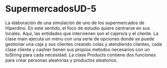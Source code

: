 # SupermercadosUD-5
La elaboración de una simulación de uno de los supermercados de Hiperdino. En este sentido, el foco de estudio quiere centrarse en sus locales.
Aquí, las entidades que intervienen son el cajero/a y el cliente.
La clase main ejecuta un menu con una serie de opciones donde se puede gestionar una caja y sus clientes creando colas y atendiendo clientes, 
cada clase cliente y cashier tienen sus propios metodos necesarios con un toString para cada necesidad. La clase Products contiene dos funciones
para crear personas aleatorias y productos aleatorios.
